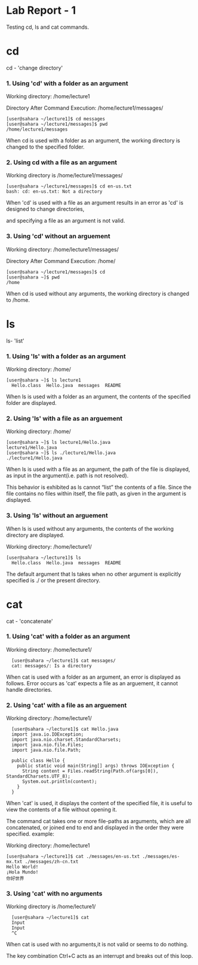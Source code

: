 # **Lab Report - 1**

Testing cd, ls and  cat commands.


# cd
cd - 'change directory'
 
### 1. Using 'cd' with a folder as an argument
    

Working directory: /home/lecture1

Directory After Command Execution: /home/lecture1/messages/
```
[user@sahara ~/lecture1]$ cd messages
[user@sahara ~/lecture1/messages]$ pwd
/home/lecture1/messages
```
When cd is used with a folder as an argument, the working directory is 
changed to the specified folder.

### 2. Using cd with a file as an argument

Working directory is /home/lecture1/messages/
```
[user@sahara ~/lecture1/messages]$ cd en-us.txt 
bash: cd: en-us.txt: Not a directory
```
When 'cd' is used with a file as an argument results in an error as
'cd' is designed to change directories,

and specifying a file as an argument is not valid.

### 3. Using 'cd' without an arguement

Working directory: /home/lecture1/messages/

Directory After Command Execution: /home/
```
[user@sahara ~/lecture1/messages]$ cd
[user@sahara ~]$ pwd
/home
  ```
When cd is used without any arguments, the working directory is changed to /home.


# ls

ls- 'list'

### 1. Using 'ls' with a folder as an argument

Working directory: /home/
```
[user@sahara ~]$ ls lecture1
  Hello.class  Hello.java  messages  README
```

When ls is used with a folder as an argument, the contents of the specified 
folder are displayed.


### 2. Using 'ls' with a file as an arguement

Working directory: /home/
```
[user@sahara ~]$ ls lecture1/Hello.java
lecture1/Hello.java
[user@sahara ~]$ ls ./lecture1/Hello.java
./lecture1/Hello.java
```

When ls is used with a file as an argument, the path of the file is displayed,
as input in the argument(i.e. path is not resolved).

This behavior is exhibited as ls cannot “list” the contents of a file. 
Since the file contains no files within itself, the file path, as given in the argument is displayed.

### 3. Using 'ls' without an arguement

When ls is used without any arguments, the contents of the working directory are displayed.

Working directory: /home/lecture1/
```
[user@sahara ~/lecture1]$ ls
  Hello.class  Hello.java  messages  README
```
The default argument that ls takes when no other argument is explicitly specified is ./ or the present directory.

# cat
cat - 'concatenate'

### 1. Using 'cat' with a folder as an argument

Working directory: /home/lecture1/

```
  [user@sahara ~/lecture1]$ cat messages/
  cat: messages/: Is a directory
```
When cat is used with a folder as an argument, an error is displayed as follows. 
Error occurs as 'cat' expects a file as an arguement, it cannot handle directories.


### 2. Using 'cat' with a file as an arguement

Working directory: /home/lecture1/

```
  [user@sahara ~/lecture1]$ cat Hello.java
  import java.io.IOException;
  import java.nio.charset.StandardCharsets;
  import java.nio.file.Files;
  import java.nio.file.Path;
  
  public class Hello {
    public static void main(String[] args) throws IOException {
      String content = Files.readString(Path.of(args[0]), StandardCharsets.UTF_8);    
      System.out.println(content);
    }
  }
```

 When 'cat' is used, it displays the content of the specified file, it is useful to view the contents of a file without opening it.
 
The command cat takes one or more file-paths as arguments, which are all concatenated, or joined end to end and displayed in the order they were specified.
example:

Working directory: /home/lecture1
```
[user@sahara ~/lecture1]$ cat ./messages/en-us.txt ./messages/es-mx.txt ./messages/zh-cn.txt 
Hello World!
¡Hola Mundo!
你好世界
```



### 3. Using 'cat' with no arguments

Working directory is /home/lecture1/
```
  [user@sahara ~/lecture1]$ cat
  Input
  Input
  ^C
  ```

When cat is used with no arguments,it is not valid or seems to do nothing.

The key combination Ctrl+C acts as an interrupt and breaks out of this loop.




